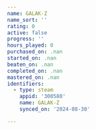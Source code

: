 ```yaml
---
name: GALAK-Z
name_sort: ''
rating: 0
active: false
progress: ''
hours_played: 0
purchased_on: .nan
started_on: .nan
beaten_on: .nan
completed_on: .nan
mastered_on: .nan
identifiers:
  - type: steam
    appid: '300580'
    name: GALAK-Z
    synced_on: '2024-08-30'

---
```

